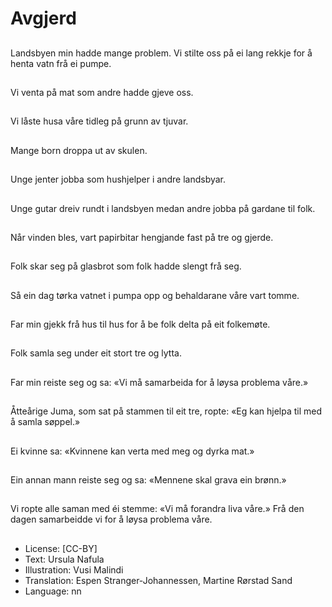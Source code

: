 # Avgjerd

##
Landsbyen min hadde mange problem. Vi stilte oss på ei lang rekkje for å henta vatn frå ei pumpe.

##
Vi venta på mat som andre hadde gjeve oss.

##
Vi låste husa våre tidleg på grunn av tjuvar.

##
Mange born droppa ut av skulen.

##
Unge jenter jobba som hushjelper i andre landsbyar.

##
Unge gutar dreiv rundt i landsbyen medan andre jobba på gardane til folk.

##
Når vinden bles, vart papirbitar hengjande fast på tre og gjerde.

##
Folk skar seg på glasbrot som folk hadde slengt frå seg.

##
Så ein dag tørka vatnet i pumpa opp og behaldarane våre vart tomme.

##
Far min gjekk frå hus til hus for å be folk delta på eit folkemøte.

##
Folk samla seg under eit stort tre og lytta.

##
Far min reiste seg og sa: «Vi må samarbeida for å løysa problema våre.»

##
Åtteårige Juma, som sat på stammen til eit tre, ropte: «Eg kan hjelpa til med å samla søppel.»

##
Ei kvinne sa: «Kvinnene kan verta med meg og dyrka mat.»

##
Ein annan mann reiste seg og sa: «Mennene skal grava ein brønn.»

##
Vi ropte alle saman med éi stemme: «Vi må forandra liva våre.» Frå den dagen samarbeidde vi for å løysa problema våre.

##
* License: [CC-BY]
* Text: Ursula Nafula
* Illustration: Vusi Malindi
* Translation: Espen Stranger-Johannessen, Martine Rørstad Sand
* Language: nn
